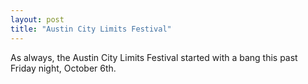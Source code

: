 ```yaml
---
layout: post
title: "Austin City Limits Festival"
---
```


As always, the Austin City Limits Festival started with a bang this past Friday night, October 6th.
